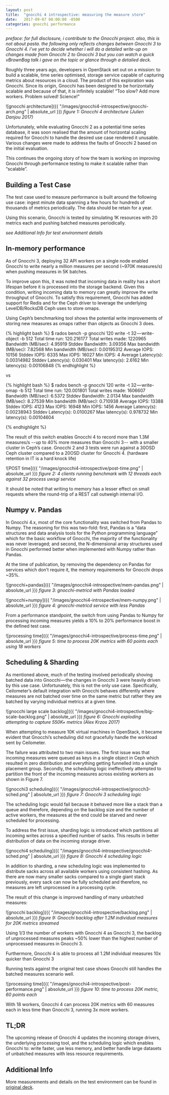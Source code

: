 ```yaml
---
layout: post
title:  "gnocchi 4 introspective: measuring the measure store"
date:   2017-09-07 08:00:00 -0500
categories: gnocchi performance
---
```

*preface: for full disclosure, i contribute to the Gnocchi project. also, this
is not about pasta. the following only reflects changes between Gnocchi 3 to
Gnocchi 4. i’ve yet to decide whether i will do a detailed write-up on changes
made from Gnocchi 2 to Gnocchi 3 but you can watch a quick vBrownBag talk i
gave on the topic or glance through a detailed deck.*

Roughly three years ago, developers in OpenStack set out on a mission: to build
a scalable, time series optimised, storage service capable of capturing metrics
about resources in a cloud. The product of this exploration was Gnocchi. Since
its origin, Gnocchi has been designed to be horizontally scalable and because
of that, it is infinitely scalable! “Too slow? Add more workers. Problem
solved! Science!”

![gnocchi architecture]({{ "/images/gnocchi4-introspective/gnocchi-arch.png" | absolute_url }})
*figure 1: Gnocchi 4 architecture (Julien Danjou 2017)*

Unfortunately, while evaluating Gnocchi 2 as a potential time series database,
it was soon realised that the amount of horizontal scaling required for
Gnocchi to handle the desired use case rendered it unusable. Various changes
were made to address the faults of Gnocchi 2 based on the initial evaluation.

This continues the ongoing story of how the team is working on improving
Gnocchi through performance testing to make it scalable rather than “scalable”.

## Building a Test Case

The test case used to measure performance is built around the following use
case: ingest minute data spanning a few hours for hundreds of thousands of
metrics periodically. The data should be retain for a year.

Using this scenario, Gnocchi is tested by simulating 1K resources with 20
metrics each and pushing batched measures periodically.

*see Additional Info for test environment details*

## In-memory performance

As of Gnocchi 3, deploying 32 API workers on a single node enabled Gnocchi to
write nearly a million measures per second (~970K measures/s) when pushing
measures in 5K batches.

To improve upon this, it was noted that incoming data in reality has a short
lifespan before it is processed into the storage backend. Given this condition,
writing incoming data to memory can greatly improve the write throughput of
Gnocchi. To satisfy this requirement, Gnocchi has added support for Redis and
for the Ceph driver to leverage the underlying LevelDB/RocksDB Ceph uses to
store omaps.

Using Ceph’s benchmarking tool shows the potential write improvements of
storing new measures as omaps rather than objects as Gnocchi 3 does.

{% highlight bash %}
$ rados bench -p gnocchi 120 write -t 32 — write-object -b 512
Total time run: 120.216177
Total writes made: 1220965
Bandwidth (MB/sec): 4.95919
Stddev Bandwidth: 3.09356
Max bandwidth (MB/sec): 7.82568
Min bandwidth (MB/sec): 0.00195312
Average IOPS: 10156
Stddev IOPS: 6335
Max IOPS: 16027
Min IOPS: 4
Average Latency(s): 0.00314982
Stddev Latency(s): 0.030401
Max latency(s): 2.6162
Min latency(s): 0.00106848
{% endhighlight %}

vs

{% highlight bash %}
$ rados bench -p gnocchi 120 write -t 32 — write-omap -b 512
Total time run: 120.001801
Total writes made: 1606607
Bandwidth (MB/sec): 6.5372
Stddev Bandwidth: 2.0134
Max bandwidth (MB/sec): 8.27539
Min bandwidth (MB/sec): 0.710938
Average IOPS: 13388
Stddev IOPS: 4123
Max IOPS: 16948
Min IOPS: 1456
Average Latency(s): 0.00238943
Stddev Latency(s): 0.0100267
Max latency(s): 0.978732
Min latency(s): 0.00104604

{% endhighlight %}

The result of this switch enables Gnocchi 4 to record more than 1.3M measures/s
-- up to 40% more measures than Gnocchi 3 --  with a smaller cluster in Ceph’s
case. Gnocchi 2 and 3 tests were run against a 30OSD Ceph cluster compared to a
20OSD cluster for Gnocchi 4. (hardware retention in IT is a hard knock life)

![POST time]({{ "/images/gnocchi4-introspective/post-time.png" | absolute_url }})
*figure 2: 4 clients running benchmark with 12 threads each against 32 process
uwsgi service*

It should be noted that writing to memory has a lesser effect on small requests
where the round-trip of a REST call outweigh internal I/O.

## Numpy v. Pandas

In Gnocchi 4.x, most of the core functionality was switched from Pandas to
Numpy. The reasoning for this was two-fold: first, Pandas is a “data
structures and data analysis tools for the Python programming language” which
for the basic workflow of Gnocchi, the majority of the functionality was never
leveraged; and second, the N-dimensional array structures used in Gnocchi
performed better when implemented with Numpy rather than Pandas.

At the time of publication, by removing the dependency on Pandas for services
which don’t require it, the memory requirements for Gnocchi drops ~35%.

![gnocchi+pandas]({{ "/images/gnocchi4-introspective/mem-pandas.png" | absolute_url }})
*figure 3: gnocchi-metricd with Pandas loaded*

![gnocchi+numpy]({{ "/images/gnocchi4-introspective/mem-numpy.png" | absolute_url }})
*figure 4: gnocchi-metricd service with less Pandas*

From a performance standpoint, the switch from using Pandas to Numpy for
processing incoming measures yields a 10% to 20% performance boost in the
defined test case.

![processing time]({{ "/images/gnocchi4-introspective/process-time.png" | absolute_url }})
*figure 5: time to process 20K metrics with 60 points each using 18 workers*

## Scheduling & Sharding

As mentioned above, much of the testing involved periodically shoving batched
data into Gnocchi — the changes in Gnocchi 3 were heavily driven by this use
case. Unfortunately, this is not the only use case. Specifically, Ceilometer’s
default integration with Gnocchi behaves differently where measures are not
batched over time on the same metric but rather they are batched by varying
individual metrics at a given time.

![gnocchi large scale backlog]({{ "/images/gnocchi4-introspective/big-scale-backlog.png" | absolute_url }})
*figure 6: Gnocchi exploding attempting to capture 550K+ metrics (Alex Krzos
2017)*

When attempting to measure 10K virtual machines in OpenStack, it became evident
that Gnocchi’s scheduling did not gracefully handle the workload sent by
Ceilometer.

The failure was attributed to two main issues. The first issue was that
incoming measures were queued as keys in a single object in Ceph which
resulted in zero distribution and everything getting funnelled into a single
placement group. Secondly, the scheduling logic ineffectively attempted to
partition the front of the incoming measures across existing workers as shown
in Figure 7.

![gnocchi3 scheduling]({{ "/images/gnocchi4-introspective/gnocch3-sched.png" | absolute_url }})
*figure 7: Gnocchi 3 scheduling logic*

The scheduling logic would fail because it behaved more like a stack than a
queue and therefore, depending on the backlog size and the number of active
workers, the measures at the end could be starved and never scheduled for
processing.

To address the first issue, sharding logic is introduced which partitions all
incoming writes across a specified number of sacks. This results in better
distribution of data on the incoming storage driver.

![gnocchi4 scheduling]({{ "/images/gnocchi4-introspective/gnocchi4-sched.png" | absolute_url }})
*figure 8: Gnocchi 4 scheduling logic*

In addition to sharding, a new scheduling logic was implemented to distribute
sacks across all available workers using consistent hashing. As there are now
many smaller sacks compared to a single giant stack previously, every sack can
now be fully scheduled and therefore, no measures are left unprocessed in a
processing cycle.

The result of this change is improved handling of many unbatched measures:

![gnocchi backlog]({{ "/images/gnocchi4-introspective/backlog.png" | absolute_url }})
*figure 9: Gnocchi backlog after 1.2M individual measures for 20K metrics
streamed*

Using 1/3 the number of workers with Gnocchi 4 as Gnocchi 3, the backlog of
unprocessed measures peaks ~50% lower than the highest number of unprocessed
measures in Gnocchi 3.

Furthermore, Gnocchi 4 is able to process all 1.2M individual measures 10x
quicker than Gnocchi 3

Running tests against the original test case shows Gnocchi still handles the
batched measures scenario well.

![processing time]({{ "/images/gnocchi4-introspective/post-performance.png" | absolute_url }})
*figure 10: time to process 20K metric, 60 points each*

With 18 workers, Gnocchi 4 can process 20K metrics with 60 measures each in
less time than Gnocchi 3, running 3x more workers.

## TL;DR

The upcoming release of Gnocchi 4 updates the incoming storage drivers, the
underlying processing tool, and the scheduling logic which enables Gnocchi to:
write faster, use less memory, and better handle large datasets of unbatched
measures with less resource requirements.

## Additional Info

More measurements and details on the test environment can be found in [original
deck](https://www.slideshare.net/GordonChung/gnocchi-v4-past-and-present).
